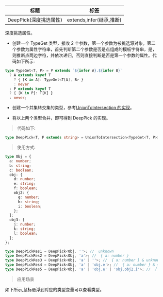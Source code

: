 | 标题                   | 标签                     |
| ---------------------- | ------------------------ |
| DeepPick(深度挑选属性) | extends,infer(继承,推断) |

深度挑选属性。

- 创建一个 TypeGet 类型，接收 2 个参数，第一个参数为被挑选源对象，第二个参数为属性字符串，首先判断第二个参数是否是点组成的模板字符串，是，则推断点两边字符，并依次递归，否则直接判断是否是第一个参数的属性。代码如下所示:

```ts
type TypeGet<T, P> = P extends `${infer A}.${infer B}`
  ? A extends keyof T
    ? { [K in A]: TypeGet<T[A], B> }
    : never
  : P extends keyof T
  ? { [K in P]: T[K] }
  : never;
```

- 创建一个并集转交集的类型，参考[UnionToIntersection 的实现](codes/typescript/UnionToIntersection.md)。

* 将以上两个类型合并，即可得到 DeepPick 的实现。

> 代码如下:

```ts
type DeepPick<T, P extends string> = UnionToIntersection<TypeGet<T, P>>;
```

> 使用方式:

```ts
type Obj = {
  a: number;
  b: string;
  c: boolean;
  obj: {
    d: number;
    e: string;
    f: boolean;
    obj2: {
      g: number;
      h: string;
      i: boolean;
    };
  };
  obj3: {
    j: number;
    k: string;
    l: boolean;
  };
};

type DeepPickRes1 = DeepPick<Obj, ''>; //  unknown
type DeepPickRes2 = DeepPick<Obj, 'a'>; //  { a: number }
type DeepPickRes3 = DeepPick<Obj, 'a' | ''>; //  { a: number } & unknown
type DeepPickRes4 = DeepPick<Obj, 'a' | 'obj.e'>; //  { a: number } & { obj: { e: string } }
type DeepPickRes5 = DeepPick<Obj, 'a' | 'obj.e' | 'obj.obj2.i'>; //  { a: number } & { obj: { e: string } } & { obj: { obj2: { i: boolean } } }
```

> 应用场景

如下所示,鼠标悬浮到对应的类型变量可以查看类型。

<div class="code-editor" data-url="codes/typescript/demo/DeepPick.ts" data-language="typescript"></div>
